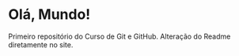 # Olá, Mundo!
 Primeiro repositório do Curso de Git e GitHub.
 Alteração do Readme diretamente no site.
